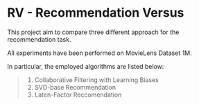 # RV - Recommendation Versus

This project aim to compare three different approach for the recommendation task.

All experiments have been performed on MovieLens Dataset 1M.

In particular, the employed algorithms are listed below:

> 1) Collaborative Filtering with Learning Biases
> 2) SVD-base Recommendation
> 3) Laten-Factor Reccomendation 

